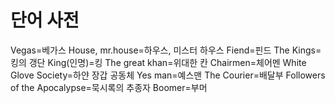 # 단어 사전
Vegas=베가스
House, mr.house=하우스, 미스터 하우스
Fiend=핀드
The Kings=킹의 갱단
King(인명)=킹
The great khan=위대한 칸
Chairmen=체어멘
White Glove Society=하얀 장갑 공동체
Yes man=예스맨
The Courier=배달부
Followers of the Apocalypse=묵시록의 추종자
Boomer=부머